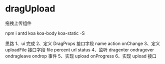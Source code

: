 # dragUpload

拖拽上传组件

npm i antd koa koa-body koa-static -S

思路
1、ui 完成
2、定义 DragProps 接口字段 name action onChange
3、定义 uploadFile 接口字段 file percent url status
4、监听 dragenter ondragover ondragleave ondrop 事件
5、实现 upload onProgress
6、实现 upload 接口
